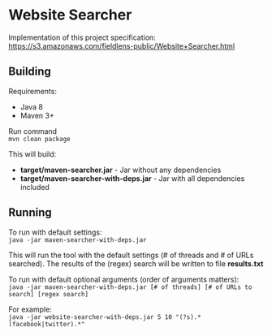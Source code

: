 # Website Searcher

Implementation of this project specification:
https://s3.amazonaws.com/fieldlens-public/Website+Searcher.html

## Building
Requirements:
- Java 8
- Maven 3+

Run command  
`mvn clean package`

This will build:
- **target/maven-searcher.jar** - Jar without any dependencies
- **target/maven-searcher-with-deps.jar** - Jar with all dependencies included

## Running
To run with default settings:  
`java -jar maven-searcher-with-deps.jar`

This will run the tool with the default settings (# of threads and # of URLs searched). 
The results of the (regex) search will be written to file **results.txt**

To run with default optional arguments (order of arguments matters):  
`java -jar maven-searcher-with-deps.jar [# of threads] [# of URLs to search] [regex search]`

For example:  
`java -jar website-searcher-with-deps.jar 5 10 "(?s).*(facebook|twitter).*"`
